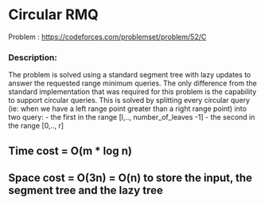 # Circular RMQ
Problem : https://codeforces.com/problemset/problem/52/C

### Description:
The problem is solved using a standard segment tree with lazy updates to answer the requested range minimum queries.
The only difference from the standard implementation that was required for this problem is the capability to support
circular queries. This is solved by splitting every circular query (ie: when we have a left range point greater than a right range point)
into two query:
     - the first in the range  [l,.., number_of_leaves -1]
     - the second in the range [0,.., r]

## Time cost  = O(m * log n) 
## Space cost = O(3n) = O(n) to store the input, the segment tree and the lazy tree